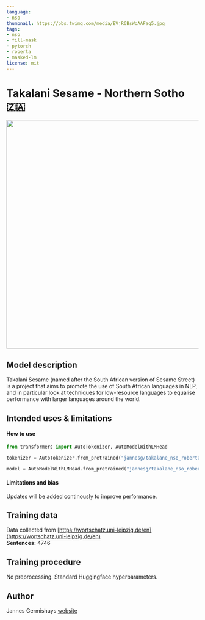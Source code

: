 ```yaml
---
language:
- nso
thumbnail: https://pbs.twimg.com/media/EVjR6BsWoAAFaq5.jpg
tags:
- nso
- fill-mask
- pytorch
- roberta
- masked-lm
license: mit
---
```


# Takalani Sesame - Northern Sotho 🇿🇦

<img src="https://pbs.twimg.com/media/EVjR6BsWoAAFaq5.jpg" width="600"/> 

## Model description

Takalani Sesame (named after the South African version of Sesame Street) is a project that aims to promote the use of South African languages in NLP, and in particular look at techniques for low-resource languages to equalise performance with larger languages around the world.

## Intended uses & limitations

#### How to use

```python
from transformers import AutoTokenizer, AutoModelWithLMHead

tokenizer = AutoTokenizer.from_pretrained("jannesg/takalane_nso_roberta")

model = AutoModelWithLMHead.from_pretrained("jannesg/takalane_nso_roberta")
```

#### Limitations and bias

Updates will be added continously to improve performance. 

## Training data

Data collected from [https://wortschatz.uni-leipzig.de/en](https://wortschatz.uni-leipzig.de/en) <br/>
**Sentences:** 4746

## Training procedure

No preprocessing. Standard Huggingface hyperparameters. 

## Author

Jannes Germishuys [website](http://jannesgg.github.io)
